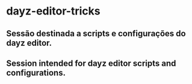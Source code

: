# dayz-editor-tricks

## Sessão destinada a scripts e configurações do dayz editor. 
## Session intended for dayz editor scripts and configurations.
